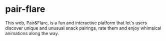 # pair-flare
This web, Pair&amp;Flare, is a fun and interactive platform that let's users discover unique and unusual snack pairings, rate them and enjoy whimsical animations along the way.
